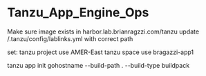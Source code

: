 # Tanzu_App_Engine_Ops


Make sure image exists in harbor.lab.brianragzzi.com/tanzu
update /.tanzu/config/lablinks.yml with correct path

set:
tanzu project use AMER-East
tanzu space use bragazzi-app1


tanzu app init gohostname --build-path . --build-type buildpack

